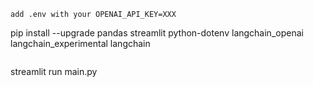 ```
add .env with your OPENAI_API_KEY=XXX

```
pip install --upgrade pandas streamlit python-dotenv langchain_openai langchain_experimental langchain
```

```
streamlit run main.py
```
